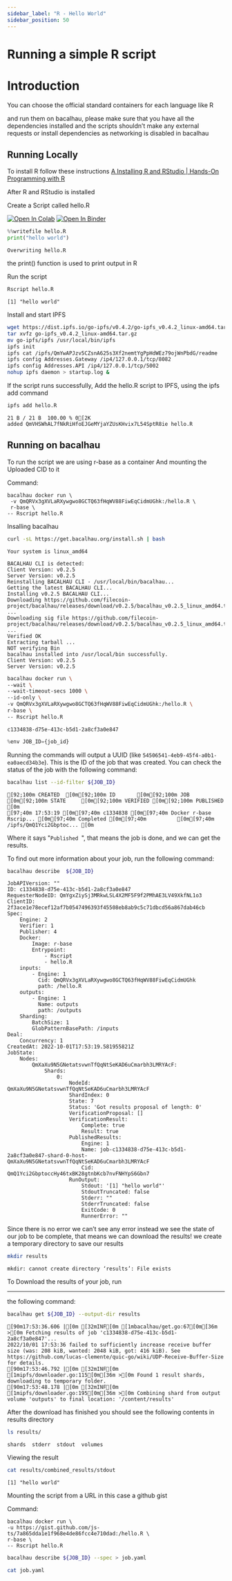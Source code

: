 ```yaml
---
sidebar_label: "R - Hello World"
sidebar_position: 50
---
```

# Running a simple R script


# Introduction

You can choose the official standard containers for each language like R

and run them on bacalhau, please make sure that you have all the dependencies installed and the scripts shouldn’t make any external requests or install dependencies as networking is disabled in bacalhau


## **Running Locally**

To install R follow these instructions [A Installing R and RStudio | Hands-On Programming with R](https://rstudio-education.github.io/hopr/starting.html) 

After R and RStudio is installed

Create a Script called hello.R

[![Open In Colab](https://colab.research.google.com/assets/colab-badge.svg)](https://colab.research.google.com/github/bacalhau-project/examples/blob/main/workload-onboarding/r-hello-world/index.ipynb)
[![Open In Binder](https://mybinder.org/badge.svg)](https://mybinder.org/v2/gh/bacalhau-project/examples/HEAD?labpath=workload-onboarding/r-hello-world/index.ipynb)


```python
%%writefile hello.R
print("hello world")
```

    Overwriting hello.R



the print() function is used to print output in R

Run the script



```bash
Rscript hello.R
```

    [1] "hello world"


Install and start IPFS


```bash
wget https://dist.ipfs.io/go-ipfs/v0.4.2/go-ipfs_v0.4.2_linux-amd64.tar.gz
tar xvfz go-ipfs_v0.4.2_linux-amd64.tar.gz
mv go-ipfs/ipfs /usr/local/bin/ipfs
ipfs init
ipfs cat /ipfs/QmYwAPJzv5CZsnA625s3Xf2nemtYgPpHdWEz79ojWnPbdG/readme
ipfs config Addresses.Gateway /ip4/127.0.0.1/tcp/8082
ipfs config Addresses.API /ip4/127.0.0.1/tcp/5002
nohup ipfs daemon > startup.log &
```



If the script runs successfully, Add the hello.R script to IPFS, using the ipfs add command



```bash
ipfs add hello.R
```

    
    21 B / 21 B  100.00 % 0[2K
    added QmVHSWhAL7fNkRiHfoEJGeMYjaYZUsKHvix7L54SptR8ie hello.R




## **Running on bacalhau**

To run the script we are using r-base as a container And mounting the Uploaded CID to it

Command:


```
bacalhau docker run \
 -v QmQRVx3gXVLaRXywgwo8GCTQ63fHqWV88FiwEqCidmUGhk:/hello.R \
 r-base \
-- Rscript hello.R
```


Insalling bacalhau


```bash
curl -sL https://get.bacalhau.org/install.sh | bash
```

    Your system is linux_amd64
    
    BACALHAU CLI is detected:
    Client Version: v0.2.5
    Server Version: v0.2.5
    Reinstalling BACALHAU CLI - /usr/local/bin/bacalhau...
    Getting the latest BACALHAU CLI...
    Installing v0.2.5 BACALHAU CLI...
    Downloading https://github.com/filecoin-project/bacalhau/releases/download/v0.2.5/bacalhau_v0.2.5_linux_amd64.tar.gz ...
    Downloading sig file https://github.com/filecoin-project/bacalhau/releases/download/v0.2.5/bacalhau_v0.2.5_linux_amd64.tar.gz.signature.sha256 ...
    Verified OK
    Extracting tarball ...
    NOT verifying Bin
    bacalhau installed into /usr/local/bin successfully.
    Client Version: v0.2.5
    Server Version: v0.2.5



```bash
bacalhau docker run \
--wait \
--wait-timeout-secs 1000 \
--id-only \
-v QmQRVx3gXVLaRXywgwo8GCTQ63fHqWV88FiwEqCidmUGhk:/hello.R \
r-base \
-- Rscript hello.R
```

    c1334838-d75e-413c-b5d1-2a8cf3a0e847



```python
%env JOB_ID={job_id}
```


Running the commands will output a UUID (like `54506541-4eb9-45f4-a0b1-ea0aecd34b3e`). This is the ID of the job that was created. You can check the status of the job with the following command:



```bash
bacalhau list --id-filter ${JOB_ID}
```

    [92;100m CREATED  [0m[92;100m ID       [0m[92;100m JOB                     [0m[92;100m STATE     [0m[92;100m VERIFIED [0m[92;100m PUBLISHED               [0m
    [97;40m 17:53:19 [0m[97;40m c1334838 [0m[97;40m Docker r-base Rscrip... [0m[97;40m Completed [0m[97;40m          [0m[97;40m /ipfs/QmQ1Yci2Gbptoc... [0m



Where it says "`Published `", that means the job is done, and we can get the results.

To find out more information about your job, run the following command:


```bash
bacalhau describe  ${JOB_ID}
```

    JobAPIVersion: ""
    ID: c1334838-d75e-413c-b5d1-2a8cf3a0e847
    RequesterNodeID: QmYgxZiySj3MRkwLSL4X2MF5F9f2PMhAE3LV49XkfNL1o3
    ClientID: 2f3ace1e78ecef12af7b0547496393f45508eb8ab9c5c71dbcd56a867dab46cb
    Spec:
        Engine: 2
        Verifier: 1
        Publisher: 4
        Docker:
            Image: r-base
            Entrypoint:
                - Rscript
                - hello.R
        inputs:
            - Engine: 1
              Cid: QmQRVx3gXVLaRXywgwo8GCTQ63fHqWV88FiwEqCidmUGhk
              path: /hello.R
        outputs:
            - Engine: 1
              Name: outputs
              path: /outputs
        Sharding:
            BatchSize: 1
            GlobPatternBasePath: /inputs
    Deal:
        Concurrency: 1
    CreatedAt: 2022-10-01T17:53:19.581955821Z
    JobState:
        Nodes:
            QmXaXu9N5GNetatsvwnTfQqNtSeKAD6uCmarbh3LMRYAcF:
                Shards:
                    0:
                        NodeId: QmXaXu9N5GNetatsvwnTfQqNtSeKAD6uCmarbh3LMRYAcF
                        ShardIndex: 0
                        State: 7
                        Status: 'Got results proposal of length: 0'
                        VerificationProposal: []
                        VerificationResult:
                            Complete: true
                            Result: true
                        PublishedResults:
                            Engine: 1
                            Name: job-c1334838-d75e-413c-b5d1-2a8cf3a0e847-shard-0-host-QmXaXu9N5GNetatsvwnTfQqNtSeKAD6uCmarbh3LMRYAcF
                            Cid: QmQ1Yci2GbptoccHy46txBK28gtnbKcb7nvFNHYpS6Gbn7
                        RunOutput:
                            Stdout: '[1] "hello world"'
                            StdoutTruncated: false
                            Stderr: ""
                            StderrTruncated: false
                            ExitCode: 0
                            RunnerError: ""


Since there is no error we can’t see any error instead we see the state of our job to be complete, that means 
we can download the results!
we create a temporary directory to save our results


```bash
mkdir results
```

    mkdir: cannot create directory ‘results’: File exists


To Download the results of your job, run 

---

the following command:


```bash
bacalhau get ${JOB_ID} --output-dir results
```

    [90m17:53:36.606 |[0m [32mINF[0m [1mbacalhau/get.go:67[0m[36m >[0m Fetching results of job 'c1334838-d75e-413c-b5d1-2a8cf3a0e847'...
    2022/10/01 17:53:36 failed to sufficiently increase receive buffer size (was: 208 kiB, wanted: 2048 kiB, got: 416 kiB). See https://github.com/lucas-clemente/quic-go/wiki/UDP-Receive-Buffer-Size for details.
    [90m17:53:46.792 |[0m [32mINF[0m [1mipfs/downloader.go:115[0m[36m >[0m Found 1 result shards, downloading to temporary folder.
    [90m17:53:48.178 |[0m [32mINF[0m [1mipfs/downloader.go:195[0m[36m >[0m Combining shard from output volume 'outputs' to final location: '/content/results'


After the download has finished you should 
see the following contents in results directory


```bash
ls results/
```

    shards	stderr	stdout	volumes


Viewing the result


```bash
cat results/combined_results/stdout
```

    [1] "hello world"




Mounting the script from a URL in this case a github gist

Command:


```
bacalhau docker run \
-u https://gist.github.com/js-ts/7a865dda1e1f968e4de86fcc4e710dad:/hello.R \
r-base \
-- Rscript hello.R
```




```bash
bacalhau describe ${JOB_ID} --spec > job.yaml
```


```bash
cat job.yaml
```
